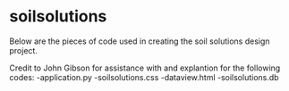 # soilsolutions
Below are the pieces of code used in creating the soil solutions design project.

Credit to John Gibson for assistance with and explantion for the following codes:
     -application.py
     -soilsolutions.css
     -dataview.html
     -soilsolutions.db
